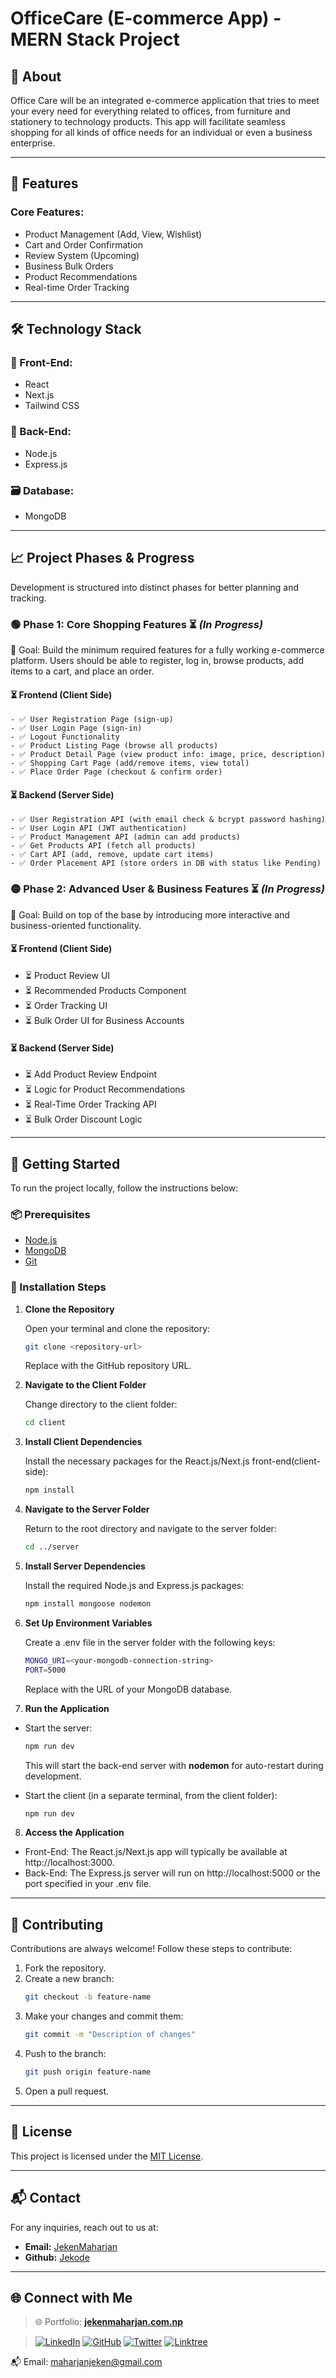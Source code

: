 
# OfficeCare (E-commerce App) - MERN Stack Project


## 🧾 About

Office Care will be an integrated e-commerce application that tries to meet your every need for everything related to offices, from furniture and stationery to technology products. This app will facilitate seamless shopping for all kinds of office needs for an individual or even a business enterprise.

---

## 🚀 Features

### Core Features:
- Product Management (Add, View, Wishlist)
- Cart and Order Confirmation
- Review System (Upcoming)
- Business Bulk Orders
- Product Recommendations
- Real-time Order Tracking

---

## 🛠️ Technology Stack

### 🔹 Front-End:
- React
- Next.js
- Tailwind CSS

### 🔸 Back-End:
- Node.js
- Express.js

### 🗃️ Database:
- MongoDB

---

## 📈 Project Phases & Progress

Development is structured into distinct phases for better planning and tracking.

### 🟢 **Phase 1: Core Shopping Features** ⏳ _(In Progress)_

🎯 Goal: Build the minimum required features for a fully working e-commerce platform. Users should be able to register, log in, browse products, add items to a cart, and place an order.

#### ⏳ Frontend (Client Side)
    - ✅ User Registration Page (sign-up)
    - ✅ User Login Page (sign-in)
    - ✅ Logout Functionality
    - ✅ Product Listing Page (browse all products)
    - ✅ Product Detail Page (view product info: image, price, description)
    - ✅ Shopping Cart Page (add/remove items, view total)
    - ✅ Place Order Page (checkout & confirm order)

#### ⏳ Backend (Server Side)
    - ✅ User Registration API (with email check & bcrypt password hashing)
    - ✅ User Login API (JWT authentication)
    - ✅ Product Management API (admin can add products)
    - ✅ Get Products API (fetch all products)
    - ✅ Cart API (add, remove, update cart items)
    - ✅ Order Placement API (store orders in DB with status like Pending)

### 🟡 **Phase 2: Advanced User & Business Features** ⏳ _(In Progress)_

🎯 Goal: Build on top of the base by introducing more interactive and business-oriented functionality.

#### ⏳ Frontend (Client Side)
- ⏳ Product Review UI
- ⏳ Recommended Products Component
- ⏳ Order Tracking UI
- ⏳ Bulk Order UI for Business Accounts

#### ⏳ Backend (Server Side)
- ⏳ Add Product Review Endpoint
- ⏳ Logic for Product Recommendations
- ⏳ Real-Time Order Tracking API
- ⏳ Bulk Order Discount Logic

---

## 🧰 Getting Started

To run the project locally, follow the instructions below:

### 📦 Prerequisites
- [Node.js](https://nodejs.org/en)
- [MongoDB](https://www.mongodb.com/)
- [Git](https://git-scm.com/)

### 🔧 Installation Steps

1. **Clone the Repository**
    
    Open your terminal and clone the repository:
    ```bash
    git clone <repository-url>
    ```
    Replace <repository-url> with the GitHub repository URL.

2. **Navigate to the Client Folder**

    Change directory to the client folder:
    ```bash
    cd client

3. **Install Client Dependencies**

    Install the necessary packages for the React.js/Next.js front-end(client-side):
    ```bash
    npm install

4. **Navigate to the Server Folder**
    
    Return to the root directory and navigate to the server folder:
    ```bash
    cd ../server

5. **Install Server Dependencies**

    Install the required Node.js and Express.js packages:
    ```bash
    npm install mongoose nodemon

6. **Set Up Environment Variables**

    Create a .env file in the server folder with the following keys:
    ```bash
    MONGO_URI=<your-mongodb-connection-string>
    PORT=5000
    ```

    Replace <your-mongodb-connection-string> with the URL of your MongoDB database.

7. **Run the Application**
- Start the server:

    ```bash
    npm run dev
    ```

    This will start the back-end server with **nodemon** for auto-restart during development.
- Start the client (in a separate terminal, from the client folder):

    ```bash
    npm run dev

8. **Access the Application**
- Front-End: The React.js/Next.js app will typically be available at http://localhost:3000.
- Back-End: The Express.js server will run on http://localhost:5000 or the port specified in your .env file.

---

## 🤝 Contributing

Contributions are always welcome! Follow these steps to contribute:
1. Fork the repository.
2. Create a new branch:
    ```bash
    git checkout -b feature-name
3. Make your changes and commit them:
    ```bash
    git commit -m "Description of changes"
4. Push to the branch:
    ```bash
    git push origin feature-name
5. Open a pull request.

---

## 📄 License

This project is licensed under the [MIT License](https://choosealicense.com/licenses/mit/).

---

## 📬 Contact

For any inquiries, reach out to us at:
- **Email:** [JekenMaharjan](maharjanjeken@gmail.com)
- **Github:** [Jekode](https://github.com/JekenMaharjan)

---

## 🌐 Connect with Me

> 🌐 Portfolio: [**jekenmaharjan.com.np**](https://jekenmaharjan.com.np)

> [![LinkedIn](https://img.shields.io/badge/-LinkedIn-blue?style=flat-square&logo=linkedin)](https://www.linkedin.com/in/jekenmaharjan/)  [![GitHub](https://img.shields.io/badge/-GitHub-black?style=flat-square&logo=github)](https://github.com/JekenMaharjan)  [![Twitter](https://img.shields.io/badge/-Twitter-1DA1F2?style=flat-square&logo=twitter)](https://x.com/JekenMaharjan)  [![Linktree](https://img.shields.io/badge/-Connect-43E660?style=flat-square&logo=linktree&logoColor=white)](https://linktr.ee/JekenMaharjan)

📬 Email: [maharjanjeken@gmail.com](mailto:maharjanjeken@gmail.com)

